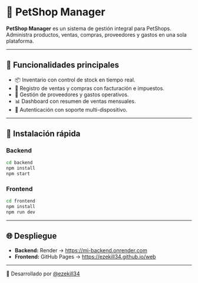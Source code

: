 # 🐶 PetShop Manager

**PetShop Manager** es un sistema de gestión integral para PetShops.  
Administra productos, ventas, compras, proveedores y gastos en una sola plataforma.

---

## 🚀 Funcionalidades principales
- 📦 Inventario con control de stock en tiempo real.  
- 🧾 Registro de ventas y compras con facturación e impuestos.  
- 👥 Gestión de proveedores y gastos operativos.  
- 📊 Dashboard con resumen de ventas mensuales.  
- 🔐 Autenticación con soporte multi-dispositivo.  

---

## 🔧 Instalación rápida

### Backend
```bash
cd backend
npm install
npm start
```

### Frontend
```bash
cd frontend
npm install
npm run dev
```

---

## 🌐 Despliegue
- **Backend:** Render → https://mi-backend.onrender.com  
- **Frontend:** GitHub Pages → https://ezekill34.github.io/web  

---

👤 Desarrollado por [@ezekill34](https://github.com/ezekill34)

